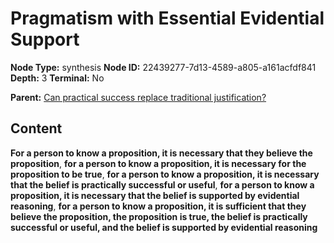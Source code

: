 # Pragmatism with Essential Evidential Support

**Node Type:** synthesis
**Node ID:** 22439277-7d13-4589-a805-a161acfdf841
**Depth:** 3
**Terminal:** No

**Parent:** [Can practical success replace traditional justification?](can-practical-success-replace-traditional-justification.md)

## Content

**For a person to know a proposition, it is necessary that they believe the proposition**, **for a person to know a proposition, it is necessary for the proposition to be true**, **for a person to know a proposition, it is necessary that the belief is practically successful or useful**, **for a person to know a proposition, it is necessary that the belief is supported by evidential reasoning**, **for a person to know a proposition, it is sufficient that they believe the proposition, the proposition is true, the belief is practically successful or useful, and the belief is supported by evidential reasoning**
